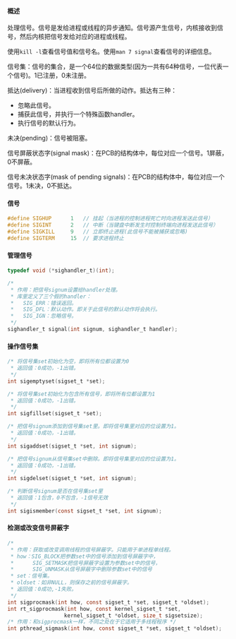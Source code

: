 #### 概述

处理信号。信号是发给进程或线程的异步通知。信号源产生信号，内核接收到信号，然后内核把信号发给对应的进程或线程。

使用`kill -l`查看信号值和信号名。使用`man 7 signal`查看信号的详细信息。

信号集：信号的集合，是一个64位的数据类型(因为一共有64种信号，一位代表一个信号)。1已注册，0未注册。

抵达(delivery)：当进程收到信号后所做的动作。抵达有三种：

- 忽略此信号。
- 捕获此信号，并执行一个特殊函数handler。
- 执行信号的默认行为。

未决(pending)：信号被阻塞。

信号屏蔽状态字(signal mask)：在PCB的结构体中，每位对应一个信号。1屏蔽，0不屏蔽。

信号未决状态字(mask of pending signals)：在PCB的结构体中，每位对应一个信号。1未决，0不抵达。

#### 信号

```c
#define	SIGHUP		1	// 挂起（当进程的控制进程死亡时向进程发送此信号）
#define	SIGINT		2	// 中断（当键盘中断发生时控制终端向进程发送此信号）
#define	SIGKILL		9	// 立即终止进程(此信号不能被捕获或忽略)
#define	SIGTERM		15	// 要求进程终止
```

#### 管理信号

```c
typedef void (*sighandler_t)(int);

/*
 * 作用：把信号signum设置给handler处理。
 * 库里定义了三个假的handler：
 *   SIG_ERR：错误返回。
 *   SIG_DFL：默认动作。即关于此信号的默认动作将会执行。
 *   SIG_IGN：忽略信号。
 */
sighandler_t signal(int signum, sighandler_t handler);
```

#### 操作信号集

```c
/* 将信号集set初始化为空，即将所有位都设置为0
 * 返回值：0成功，-1出错。
 */
int sigemptyset(sigset_t *set);

/* 将信号集set初始化为包含所有信号，即将所有位都设置为1
 * 返回值：0成功，-1出错。
 */
int sigfillset(sigset_t *set);

/* 把信号signum添加到信号集set里。即将信号集里对应的位设置为1。
 * 返回值：0成功，-1出错。
 */
int sigaddset(sigset_t *set, int signum);

/* 把信号signum从信号集set中删除。即将信号集里对应的位设置为1。
 * 返回值：0成功，-1出错。
 */
int sigdelset(sigset_t *set, int signum);

/* 判断信号signum是否在信号集set里
 * 返回值：1包含，0不包含，-1信号无效
 */
int sigismember(const sigset_t *set, int signum);
```

#### 检测或改变信号屏蔽字

```c
/*
 * 作用：获取或改变调用线程的信号屏蔽字。只能用于单进程单线程。
 * how：SIG_BLOCK把参数set中的信号添加到信号屏蔽字中，
 *      SIG_SETMASK把信号屏蔽字设置为参数set中的信号，
 *		SIG_UNMASK从信号屏蔽字中删除参数set中的信号
 * set：信号集。
 * oldset：如非NULL，则保存之前的信号屏蔽字。
 * 返回值：0成功,-1失败。
 */
int sigprocmask(int how, const sigset_t *set, sigset_t *oldset);
int rt_sigprocmask(int how, const kernel_sigset_t *set,
                  kernel_sigset_t *oldset, size_t sigsetsize);
/* 作用：和sigprocmask一样，不同之处在于它适用于多线程程序 */
int pthread_sigmask(int how, const sigset_t *set, sigset_t *oldset);
```



